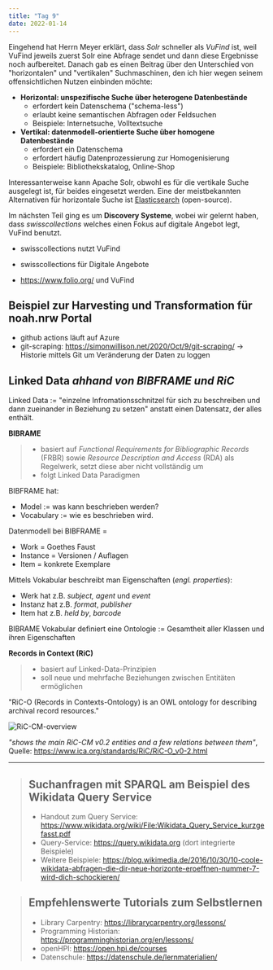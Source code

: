```yaml
---
title: "Tag 9"
date: 2022-01-14
---
```


Eingehend hat Herrn Meyer erklärt, dass _Solr_ schneller als _VuFind_ ist, weil VuFind jeweils zuerst Solr eine Abfrage sendet und dann diese Ergebnisse noch aufbereitet. Danach gab es einen Beitrag über den Unterschied von "horizontalen" und "vertikalen" Suchmaschinen, den ich hier wegen seinem offensichtlichen Nutzen einbinden möchte:


* **Horizontal: unspezifische Suche über heterogene Datenbestände**
    * erfordert kein Datenschema ("schema-less")
    * erlaubt keine semantischen Abfragen oder Feldsuchen
    * Beispiele: Internetsuche, Volltextsuche
* **Vertikal: datenmodell-orientierte Suche über homogene Datenbestände**
    * erfordert ein Datenschema
    * erfordert häufig Datenprozessierung zur Homogenisierung
    * Beispiele: Bibliothekskatalog, Online-Shop


Interessanterweise kann Apache Solr, obwohl es für die vertikale Suche ausgelegt ist, für beides eingesetzt werden. Eine der meistbekannten Alternativen für horizontale Suche ist [Elasticsearch](https://www.elastic.co/de/elasticsearch/) (open-source).

Im nächsten Teil ging es um **Discovery Systeme**, wobei wir gelernt haben, dass _swisscollections_ welches einen Fokus auf digitale Angebot legt, VuFind benutzt.
* swisscollections nutzt VuFind
* swisscollections für Digitale Angebote

* https://www.folio.org/ und VuFind 

## Beispiel zur Harvesting und Transformation für noah.nrw Portal

- github actions läuft auf Azure
- git-scraping: https://simonwillison.net/2020/Oct/9/git-scraping/ -> Historie mittels Git um Veränderung der Daten zu loggen

## Linked Data _ahhand von BIBFRAME und RiC_

Linked Data := "einzelne Infromationsschnitzel für sich zu beschreiben und dann zueinander in Beziehung zu setzen" anstatt einen Datensatz, der alles enthält.

**BIBRAME**

> * basiert auf *Functional Requirements for Bibliographic Records* (FRBR) sowie *Resource Description and Access* (RDA) als Regelwerk, setzt diese aber nicht vollständig um
> * folgt Linked Data Paradigmen

BIBFRAME hat:

* Model := was kann beschrieben werden?
* Vocabulary := wie es beschrieben wird.

Datenmodell bei BIBFRAME = 

* Work = Goethes Faust
* Instance = Versionen / Auflagen
* Item = konkrete Exemplare

Mittels Vokabular beschreibt man Eigenschaften (_engl. properties_):

- Werk hat z.B. _subject, agent_ und _event_
- Instanz hat z.B. _format_, _publisher_
- Item hat z.B. _held by_, _barcode_

BIBRAME Vokabular definiert eine Ontologie := Gesamtheit aller Klassen und ihren Eigenschaften

**Records in Context (RiC)**

> * basiert auf Linked-Data-Prinzipien
> * soll neue und mehrfache Beziehungen zwischen Entitäten ermöglichen

"RiC-O (Records in Contexts-Ontology) is an OWL ontology for describing archival record resources."

![RiC-CM-overview](https://raw.githubusercontent.com/ICA-EGAD/RiC-O/master/diagrams/diagrams_v0-2/RiC-CM-overview/diagram_RiC-CM-overview-RiC-v0-2.jpg)

_"shows the main RiC-CM v0.2 entities and a few relations between them"_, Quelle: https://www.ica.org/standards/RiC/RiC-O_v0-2.html

---

> ## Suchanfragen mit SPARQL am Beispiel des Wikidata Query Service
>
> * Handout zum Query Service: <https://www.wikidata.org/wiki/File:Wikidata_Query_Service_kurzgefasst.pdf>
> * Query-Service: <https://query.wikidata.org> (dort integrierte Beispiele)
> * Weitere Beispiele: <https://blog.wikimedia.de/2016/10/30/10-coole-wikidata-abfragen-die-dir-neue-horizonte-eroeffnen-nummer-7-wird-dich-schockieren/>


> ## Empfehlenswerte Tutorials zum Selbstlernen
> 
> * Library Carpentry: <https://librarycarpentry.org/lessons/>
> * Programming Historian: <https://programminghistorian.org/en/lessons/>
> * openHPI: <https://open.hpi.de/courses>
> * Datenschule: <https://datenschule.de/lernmaterialien/>
